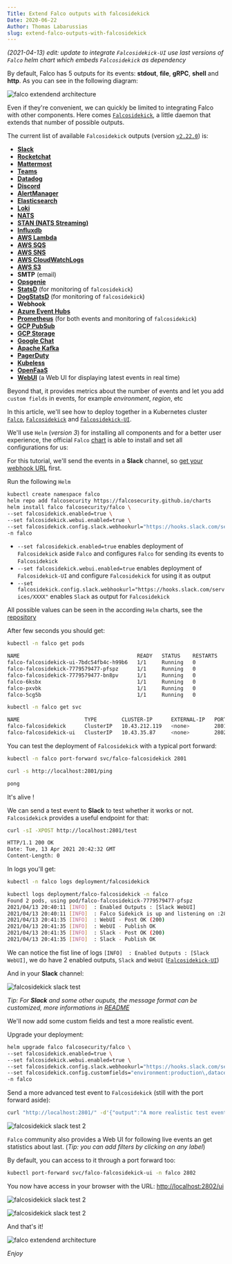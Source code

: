 ```yaml
---
Title: Extend Falco outputs with falcosidekick
Date: 2020-06-22
Author: Thomas Labarussias
slug: extend-falco-outputs-with-falcosidekick
---
```

*(2021-04-13) edit: update to integrate `Falcosidekick-UI` use last versions of `Falco` helm chart which embeds `Falcosidekick` as dependency*

By default, Falco has 5 outputs for its events: **stdout**, **file**, **gRPC**, **shell** and **http**. As you can see in the following diagram:

![falco extendend architecture](/img/falco-extended-architecture.png)

Even if they're convenient, we can quickly be limited to integrating Falco with other components. Here comes [`Falcosidekick`](https://github.com/falcosecurity/falcosidekick), a little daemon that extends that number of possible outputs. 

The current list of available `Falcosidekick` outputs (version [`v2.22.0`](https://github.com/falcosecurity/falcosidekick/releases/tag/2.22.0)) is: 

- [**Slack**](https://slack.com)
- [**Rocketchat**](https://rocket.chat/)
- [**Mattermost**](https://mattermost.com/)
- [**Teams**](https://products.office.com/en-us/microsoft-teams/group-chat-software)
- [**Datadog**](https://www.datadoghq.com/)
- [**Discord**](https://www.discord.com/)
- [**AlertManager**](https://prometheus.io/docs/alerting/alertmanager/)
- [**Elasticsearch**](https://www.elastic.co/)
- [**Loki**](https://grafana.com/oss/loki)
- [**NATS**](https://nats.io/)
- [**STAN (NATS Streaming)**](https://docs.nats.io/nats-streaming-concepts/intro)
- [**Influxdb**](https://www.influxdata.com/products/influxdb-overview/)
- [**AWS Lambda**](https://aws.amazon.com/lambda/features/)
- [**AWS SQS**](https://aws.amazon.com/sqs/features/)
- [**AWS SNS**](https://aws.amazon.com/sns/features/)
- [**AWS CloudWatchLogs**](https://aws.amazon.com/cloudwatch/features/)
- [**AWS S3**](https://aws.amazon.com/s3/features/)
- **SMTP** (email)
- [**Opsgenie**](https://www.opsgenie.com/)
- [**StatsD**](https://github.com/statsd/statsd) (for monitoring of
  `falcosidekick`)
- [**DogStatsD**](https://docs.datadoghq.com/developers/dogstatsd/?tab=go) (for
  monitoring of `falcosidekick`)
- **Webhook**
- [**Azure Event Hubs**](https://azure.microsoft.com/en-in/services/event-hubs/)
- [**Prometheus**](https://prometheus.io/) (for both events and monitoring of
  `falcosidekick`)
- [**GCP PubSub**](https://cloud.google.com/pubsub)
- [**GCP Storage**](https://cloud.google.com/storage)
- [**Google Chat**](https://workspace.google.com/products/chat/)
- [**Apache Kafka**](https://kafka.apache.org/)
- [**PagerDuty**](https://pagerduty.com/)
- [**Kubeless**](https://kubeless.io/)
- [**OpenFaaS**](https://www.openfaas.com)
- [**WebUI**](https://github.com/falcosecurity/falcosidekick-ui) (a Web UI for displaying latest events in real time)

Beyond that, it provides metrics about the number of events and let you add `custom fields` in events, for example *environment*, *region*, etc

In this article, we'll see how to deploy together in a Kubernetes cluster [`Falco`](https://github.com/falcosecurity/falco), [`Falcosidekick`](https://github.com/falcosecurity/falcosidekick) and [`Falcosidekick-UI`](https://github.com/falcosecurity/falcosidekick-ui). 

We'll use `Helm` (*version 3*) for installing all components and for a better user experience, the official `Falco` [chart](https://github.com/falcosecurity/charts/tree/master/falco) is able to install and set all configurations for us:

For this tutorial, we'll send the events in a **Slack** channel, so [get your webhook URL](https://api.slack.com/messaging/webhooks#create_a_webhook) first.

Run the following `Helm` 

```bash
kubectl create namespace falco
helm repo add falcosecurity https://falcosecurity.github.io/charts
helm install falco falcosecurity/falco \
--set falcosidekick.enabled=true \
--set falcosidekick.webui.enabled=true \
--set falcosidekick.config.slack.webhookurl="https://hooks.slack.com/services/XXXX" \
-n falco 
```

- `--set falcosidekick.enabled=true` enables deployment of `Falcosidekick` aside `Falco` and configures `Falco` for sending its events to `Falcosidekick`
- `--set falcosidekick.webui.enabled=true` enables deployment of `Falcosidekick-UI` and configure `Falcosidekick` for using it as output
- `--set falcosidekick.config.slack.webhookurl="https://hooks.slack.com/services/XXXX"` enables `Slack` as output for `Falcosidekick`

All possible values can be seen in the according `Helm` charts, see the [repository](https://github.com/falcosecurity/charts)

After few seconds you should get:

```bash
kubectl -n falco get pods

NAME                                      READY   STATUS    RESTARTS   AGE
falco-falcosidekick-ui-7bdc54fb4c-h99b6   1/1     Running   0          26s
falco-falcosidekick-7779579477-pfspz      1/1     Running   0          26s
falco-falcosidekick-7779579477-bn8pv      1/1     Running   0          26s
falco-6ksbx                               1/1     Running   0          26s
falco-pxvbk                               1/1     Running   0          26s
falco-5cg5b                               1/1     Running   0          26s
```
```bash
kubectl -n falco get svc

NAME                     TYPE        CLUSTER-IP      EXTERNAL-IP   PORT(S)    AGE
falco-falcosidekick      ClusterIP   10.43.212.119   <none>        2801/TCP   61s
falco-falcosidekick-ui   ClusterIP   10.43.35.87     <none>        2802/TCP   60s
```

You can test the deployment of `Falcosidekick` with a typical port forward:

```bash
kubectl -n falco port-forward svc/falco-falcosidekick 2801
```

```bash
curl -s http://localhost:2801/ping

pong
```

It's alive !

We can send a test event to **Slack** to test whether it works or not. `Falcosidekick` provides a useful endpoint for that:

```bash
curl -sI -XPOST http://localhost:2801/test

HTTP/1.1 200 OK
Date: Tue, 13 Apr 2021 20:42:32 GMT
Content-Length: 0
```

In logs you'll get:

```bash
kubectl -n falco logs deployment/falcosidekick

kubectl logs deployment/falco-falcosidekick -n falco
Found 2 pods, using pod/falco-falcosidekick-7779579477-pfspz
2021/04/13 20:40:11 [INFO]  : Enabled Outputs : [Slack WebUI]
2021/04/13 20:40:11 [INFO]  : Falco Sidekick is up and listening on :2801
2021/04/13 20:41:35 [INFO]  : WebUI - Post OK (200)
2021/04/13 20:41:35 [INFO]  : WebUI - Publish OK
2021/04/13 20:41:35 [INFO]  : Slack - Post OK (200)
2021/04/13 20:41:35 [INFO]  : Slack - Publish OK
```

We can notice the fist line of logs `[INFO]  : Enabled Outputs : [Slack WebUI]`, we do have 2 enabled outputs, `Slack` and `WebUI` ([`Falcosidekick-UI`](https://github.com/falcosecurity/falcosidekick-ui))

And in your **Slack** channel:

![falcosidekick slack test](/img/falcosidekick-slack-test.png)

*Tip: For **Slack** and some other ouputs, the message format can be customized, more informations in [README](https://github.com/falcosecurity/falcosidekick/blob/master/README.md)*

We'll now add some custom fields and test a more realistic event.

Upgrade your deployment:

```bash
helm upgrade falco falcosecurity/falco \
--set falcosidekick.enabled=true \
--set falcosidekick.webui.enabled=true \
--set falcosidekick.config.slack.webhookurl="https://hooks.slack.com/services/XXXX" \
--set falcosidekick.config.customfields="environment:production\,datacenter:paris"
-n falco 
```

Send a more advanced test event to `Falcosidekick` (still with the port forward aside):
```bash
curl "http://localhost:2801/" -d'{"output":"A more realistic test event","priority":"Error","rule":"Fake rule","time":"2021-04-13T20:58:00.746609046Z+2", "output_fields": {"evt.time":1618347519000000,"fd.name":"/bin/hack","proc.cmdline":"touch /bin/hack","user.name":"root"}}'
```
![falcosidekick slack test 2](/img/falcosidekick-slack-test2.png)

`Falco` community also provides a Web UI for following live events an get statistics about last. (*Tip: you can add filters by clicking on any label*)

By default, you can access to it through a port forward too:

```bash
kubectl port-forward svc/falco-falcosidekick-ui -n falco 2802
```

You now have access in your browser with the URL: [http://localhost:2802/ui](http://localhost:2802/ui)

![falcosidekick slack test 2](/img/falcosidekick-ui-1.png)

![falcosidekick slack test 2](/img/falcosidekick-ui-2.png)

And that's it!

![falco extendend architecture](/img/falcosidekick-color.png)

*Enjoy*
